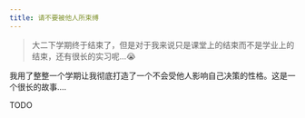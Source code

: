 ```yaml
---
title: 请不要被他人所束缚
---
```


> 大二下学期终于结束了，但是对于我来说只是课堂上的结束而不是学业上的结束，还有很长的实习呢...😭

我用了整整一个学期让我彻底打造了一个不会受他人影响自己决策的性格。这是一个很长的故事....

TODO